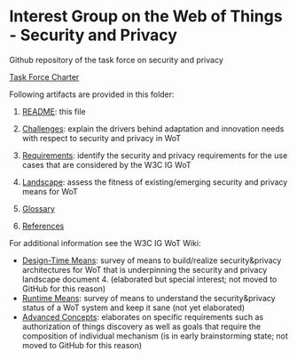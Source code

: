# Interest Group on the Web of Things - Security and Privacy
Github repository of the task force on security and privacy

[Task Force Charter](https://github.com/w3c/wot/blob/master/security-privacy/SecurityPrivacyCharter.md)

Following artifacts are provided in this folder:

1. [README](https://github.com/w3c/wot/edit/master/IG-SP/README.md): this file

2. [Challenges](https://github.com/w3c/wot/edit/master/IG-SP/SecurityPrivacyChallenges.md): explain the drivers behind adaptation and innovation needs with respect to security and privacy in WoT

3. [Requirements](https://github.com/w3c/wot/edit/master/IG-SP/SecurityPrivacyRequirements.md): identify the security and privacy requirements for the use cases that are considered by the W3C IG WoT 

4. [Landscape](https://github.com/w3c/wot/edit/master/IG-SP/SecurityPrivacyLandscape.md): assess the fitness of existing/emerging security and privacy means for WoT

5. [Glossary](https://github.com/w3c/wot/edit/master/IG-SP/SecurityPrivacyGlossary.md)

6. [References](https://github.com/w3c/wot/edit/master/IG-SP/SecurityPrivacyReferences.md)

For additional information see the W3C IG WoT Wiki:
* [Design-Time Means](https://www.w3.org/WoT/IG/wiki/Design-Time_Security%26Privacy_Means): survey of means to build/realize security&privacy architectures for WoT that is underpinning the security and privacy landscape document 4. (elaborated but special interest; not moved to GitHub for this reason)
* [Runtime Means](https://www.w3.org/WoT/IG/wiki/Runtime_Security%26Privacy_Means): survey of means to understand the security&privacy status of a WoT system and keep it sane (not yet elaborated)
* [Advanced Concepts](https://www.w3.org/WoT/IG/wiki/Security%26Privacy_Advanced_Concepts): elaborates on specific requirements such as authorization of things discovery as well as goals that require the composition of individual mechanism (is in early brainstorming state; not moved to GitHub for this reason)
